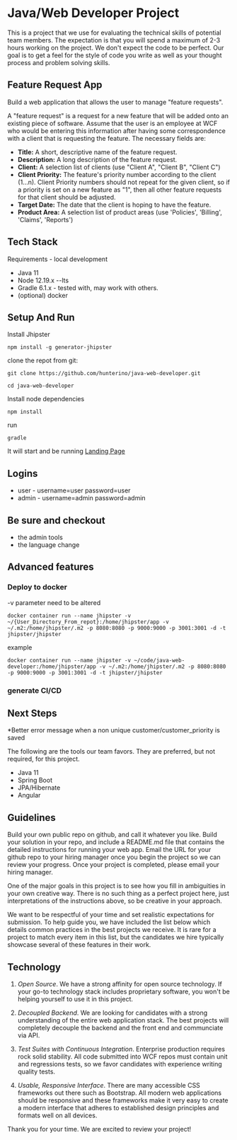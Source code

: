 # Java/Web Developer Project
This is a project that we use for evaluating the technical skills of potential team members. The expectation is that you will spend a maximum of 2-3 hours working on the project. We don't expect the code to be perfect. Our goal is to get a feel for the style of code you write as well as your thought process and problem solving skills.

## Feature Request App
Build a web application that allows the user to manage "feature requests".

A "feature request" is a request for a new feature that will be added onto an existing piece of
software. Assume that the user is an employee at WCF who would be entering this information after
having some correspondence with a client that is requesting the feature.  The necessary fields
are:

* **Title:** A short, descriptive name of the feature request.
* **Description:** A long description of the feature request.
* **Client:** A selection list of clients (use "Client A", "Client B", "Client C")
* **Client Priority:** The feature's priority number according to the client (1...n). Client Priority numbers
should not repeat for the given client, so if a priority is set on a new feature as "1", then all
other feature requests for that client should be adjusted.
* **Target Date:** The date that the client is hoping to have the feature.
* **Product Area:** A selection list of product areas (use 'Policies', 'Billing', 'Claims',
'Reports')

## Tech Stack

Requirements - local development
* Java 11
* Node 12.19.x --lts
* Gradle 6.1.x - tested with, may work with others.
* (optional) docker

## Setup And Run
Install Jhipster
```shell
npm install -g generator-jhipster
```
clone the repot from git:
```shell
git clone https://github.com/hunterino/java-web-developer.git
```
```shell
cd java-web-developer
```
Install node dependencies
```shell
npm install
```

run
```shell
gradle
```

It will start and be running [Landing Page](https://localhost:8080/)

## Logins

* user - username=user password=user
* admin - username=admin password=admin

## Be sure and checkout
* the admin tools
* the language change

## Advanced features

### Deploy to docker

-v parameter need to be altered

```shell
docker container run --name jhipster -v ~/{User_Directory_From_repot}:/home/jhipster/app -v ~/.m2:/home/jhipster/.m2 -p 8080:8080 -p 9000:9000 -p 3001:3001 -d -t jhipster/jhipster
```
example
```shell
docker container run --name jhipster -v ~/code/java-web-developer:/home/jhipster/app -v ~/.m2:/home/jhipster/.m2 -p 8080:8080 -p 9000:9000 -p 3001:3001 -d -t jhipster/jhipster
```

### generate CI/CD



## Next Steps
*Better error message when a non unique customer/customer_priority is saved






The following are the tools our team favors.  They are preferred, but not required, for this project.

* Java 11
* Spring Boot
* JPA/Hibernate
* Angular


## Guidelines

Build your own public repo on github, and call it whatever you like. Build your solution in your
repo, and include a README.md file that contains the detailed instructions for running your web app.
Email the URL for your github repo to your hiring manager once you begin the project so we can review 
your progress. Once your project is completed, please email your hiring manager.

One of the major goals in this project is to see how you fill in ambiguities in your own creative
way. There is no such thing as a perfect project here, just interpretations of the instructions
above, so be creative in your approach.

We want to be respectful of your time and set realistic expectations for submission. To help guide you, we 
have included the list below which details common practices in the best projects we receive. It is rare for 
a project to match every item in this list, but the candidates we hire typically showcase several of 
these features in their work.

## Technology

1. *Open Source*. We have a strong affinity for open source technology. If your go-to technology stack includes
proprietary software, you won't be helping yourself to use it in this project.

2. *Decoupled Backend*. We are looking for candidates with a strong understanding of the entire web application stack. The best projects will completely decouple the backend and the front end and communciate via API.

3. *Test Suites with Continuous Integration*. Enterprise production requires rock solid stability. All code submitted into WCF repos must contain unit and regressions tests, so we favor candidates with experience writing quality tests.

4. *Usable, Responsive Interface*. There are many accessible CSS frameworks out there such as Bootstrap. All modern web applications should be responsive and these frameworks make it very easy to create a modern interface that adheres to established design principles and formats well on all devices.

Thank you for your time. We are excited to review your project!
